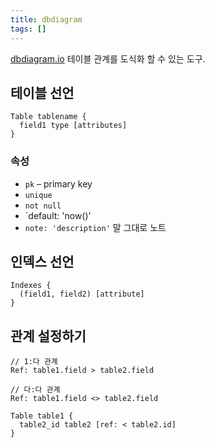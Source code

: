 ```yaml
---
title: dbdiagram
tags: []
---
```


[dbdiagram.io](https://dbdiagram.io/home) 테이블 관계를 도식화 할 수 있는 도구.

## 테이블 선언

```dbdiagram
Table tablename {
  field1 type [attributes]
}
```

### 속성

- `pk` – primary key
- `unique`
- `not null`
- `default: 'now()'
- `note: 'description'` 말 그대로 노트

## 인덱스 선언

```
Indexes {
  (field1, field2) [attribute]
}
```

## 관계 설정하기

```
// 1:다 관계
Ref: table1.field > table2.field

// 다:다 관계
Ref: table1.field <> table2.field

Table table1 {
  table2_id table2 [ref: < table2.id]
}
```
